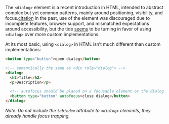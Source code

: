 The `<dialog>` element is a recent introduction in HTML, intended to abstract complex but yet common patterns, mainly around positioning, visibility, and focus.[citation](https://developer.mozilla.org/en-US/docs/Web/HTML/Element/dialog#browser_compatibility) In the past, use of the element was discouraged due to incomplete features, browser support, and mismatched expectations around accessibility, but the tide [seems](https://www.scottohara.me/blog/2023/01/26/use-the-dialog-element.html) to be turning in favor of using `<dialog>` over more custom implementations.

At its most basic, using `<dialog>` in HTML isn’t much different than custom implementations:

```html
<button type="button">open dialog</button>

<!-- semantically the same as <div role="dialog"> -->
<dialog>
  <h2>Title</h2>
  <p>Description</p>

  <!-- autofocus should be placed on a focusable element or the dialog itself  -->
  <button type="button" autofocus>close dialog</button>
</dialog>
```

_Note: Do not include the `tabindex` attribute to `<dialog>` elements, they already handle focus trapping._

